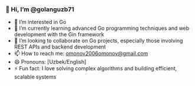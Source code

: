 ### 👋 Hi, I’m @golanguzb71

- 👀 I’m interested in Go
- 🌱 I’m currently learning advanced Go programming techniques and web development with the Gin framework
- 💞️ I’m looking to collaborate on Go projects, especially those involving REST APIs and backend development
- 📫 How to reach me: omonov2006omonov@gmail.com
- 😄 Pronouns: [Uzbek/English]
- ⚡ Fun fact: I love solving complex algorithms and building efficient, scalable systems
